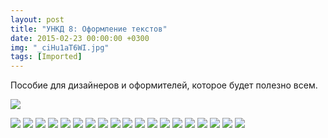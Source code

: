 ```yaml
---
layout: post
title: "УНКД 8: Оформление текстов"
date: 2015-02-23 00:00:00 +0300
img: "_ciHu1aT6WI.jpg"
tags: [Imported]
---
```


Пособие для дизайнеров и оформителей, которое будет полезно всем.

[![](/blog/assets_ciHu1aT6WI.jpg)](/blog/assets_ciHu1aT6WI.jpg)

[![](/blog/assetsvVcZcK-b55o.jpg)](/blog/assetsvVcZcK-b55o.jpg)
[![](/blog/assetsppZh5UwbX7I.jpg)](/blog/assetsppZh5UwbX7I.jpg)
[![](/blog/assets0dR8XCU3wdY.jpg)](/blog/assets0dR8XCU3wdY.jpg)
[![](/blog/assetsAnilTU6S6y4.jpg)](/blog/assetsAnilTU6S6y4.jpg)
[![](/blog/assetsAnilTU6S6y4.jpg)](/blog/assetsAnilTU6S6y4.jpg)
[![](/blog/assets9UWkSH4Ia8Y.jpg)](/blog/assets9UWkSH4Ia8Y.jpg)
[![](/blog/assetsXqB4dk-XWM4.jpg)](/blog/assetsXqB4dk-XWM4.jpg)
[![](/blog/assetsZ1ooLUjHyqM.jpg)](/blog/assetsZ1ooLUjHyqM.jpg)
[![](/blog/assetsFThdHoiqfcE.jpg)](/blog/assetsFThdHoiqfcE.jpg)
[![](/blog/assets2RyBrcRoUww.jpg)](/blog/assets2RyBrcRoUww.jpg)
[![](/blog/assetsCY-vp7teOPw.jpg)](/blog/assetsCY-vp7teOPw.jpg)
[![](/blog/assetsVsvSNiiZ7Mk.jpg)](/blog/assetsVsvSNiiZ7Mk.jpg)
[![](/blog/assetsneq1C_fxV_U.jpg)](/blog/assetsneq1C_fxV_U.jpg)
[![](/blog/assetszTtxlWSDnCk.jpg)](/blog/assetszTtxlWSDnCk.jpg)
[![](/blog/assetseMXq4-FbeyU.jpg)](/blog/assetseMXq4-FbeyU.jpg)
[![](/blog/assetsVR2W-a8qr08.jpg)](/blog/assetsVR2W-a8qr08.jpg)
[![](/blog/assetsOQs2Yu3fL_M.jpg)](/blog/assetsOQs2Yu3fL_M.jpg)
[![](/blog/assetsdPE4NM0oj0Y.jpg)](/blog/assetsdPE4NM0oj0Y.jpg)
[![](/blog/assets2bsJAl4xcH0.jpg)](/blog/assets2bsJAl4xcH0.jpg)
